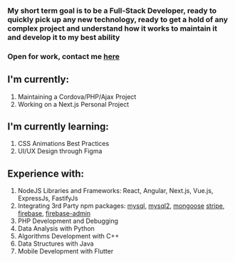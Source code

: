 ### My short term goal is to be a Full-Stack Developer, ready to quickly pick up any new technology, ready to get a hold of any complex project and understand how it works to maintain it and develop it to my best ability
### Open for work, contact me [here](mailto:mohamad.tout.business@gmail.com)

## I'm currently:
1. Maintaining a Cordova/PHP/Ajax Project
2. Working on a Next.js Personal Project

## I'm currently learning:
1. CSS Animations Best Practices
2. UI/UX Design through Figma

## Experience with:
1. NodeJS Libraries and Frameworks: React, Angular, Next.js, Vue.js, ExpressJs, FastifyJs
2. Integrating 3rd Party npm packages: [mysql](https://www.npmjs.com/package/mysql), [mysql2](https://www.npmjs.com/package/mysql2), [mongoose](https://www.npmjs.com/package/mongoose) [stripe](https://www.npmjs.com/package/stripe), [firebase](https://www.npmjs.com/package/firebase), [firebase-admin](https://www.npmjs.com/package/firebase-admin)
3. PHP Development and Debugging
4. Data Analysis with Python
5. Algorithms Development with C++
6. Data Structures with Java
7. Mobile Development with Flutter
